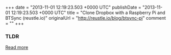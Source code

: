 +++
date = "2013-11-01 12:19:23.503 +0000 UTC"
publishDate = "2013-11-01 12:19:23.503 +0000 UTC"
title = "Clone Dropbox with a Raspberry Pi and BTSync (reustle.io)"
originalUrl = "http://reustle.io/blog/btsync-pi"
comment = ""
+++

### TLDR



[Read more](http://reustle.io/blog/btsync-pi)
